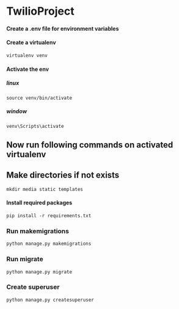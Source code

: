 # TwilioProject

#### Create a .env file for environment variables



#### Create a virtualenv 
`virtualenv venv`


#### Activate the env

##### linux
`source venv/bin/activate`

##### window
`venv\Scripts\activate`




## Now run following commands on activated virtualenv



## Make directories if not exists
`mkdir media static templates`


#### Install required packages
`pip install -r requirements.txt`


### Run makemigrations
`python manage.py makemigrations`

### Run migrate
`python manage.py migrate`



### Create superuser
`python manage.py createsuperuser`

